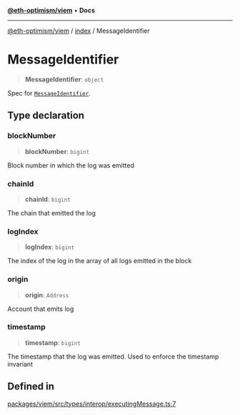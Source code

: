 [**@eth-optimism/viem**](../../README.md) • **Docs**

***

[@eth-optimism/viem](../../README.md) / [index](../README.md) / MessageIdentifier

# MessageIdentifier

> **MessageIdentifier**: `object`

Spec for [`MessageIdentifier`](https://github.com/ethereum-optimism/specs/blob/main/specs/interop/messaging.md#message-identifier).

## Type declaration

### blockNumber

> **blockNumber**: `bigint`

Block number in which the log was emitted

### chainId

> **chainId**: `bigint`

The chain that emitted the log

### logIndex

> **logIndex**: `bigint`

The index of the log in the array of all logs emitted in the block

### origin

> **origin**: `Address`

Account that emits log

### timestamp

> **timestamp**: `bigint`

The timestamp that the log was emitted. Used to enforce the timestamp invariant

## Defined in

[packages/viem/src/types/interop/executingMessage.ts:7](https://github.com/ethereum-optimism/ecosystem/blob/509126ba0cdf7aa275bf036a8830332f4d366781/packages/viem/src/types/interop/executingMessage.ts#L7)
